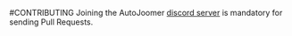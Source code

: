 #CONTRIBUTING
Joining the AutoJoomer [discord server](https://discord.gg/ttnwXqZkYU) is mandatory for sending Pull Requests.
